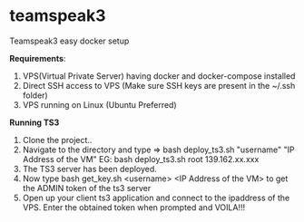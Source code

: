 # teamspeak3
Teamspeak3 easy docker setup

**Requirements**:

1. VPS(Virtual Private Server) having docker and docker-compose installed
2. Direct SSH access to VPS (Make sure SSH keys are present in the ~/.ssh folder)
3. VPS running on Linux (Ubuntu Preferred)

**Running TS3**
1. Clone the project..
2. Navigate to the directory and type => bash deploy_ts3.sh "username" "IP Address of the VM"
  EG: bash deploy_ts3.sh root 139.162.xx.xxx
3. The TS3 server has been deployed. 
4. Now type bash get_key.sh \<username\> \<IP Address of the VM\> to get the ADMIN token of the ts3 server
5. Open up your client ts3 application and connect to the ipaddress of the VPS. Enter the obtained token when prompted and VOILA!!!





